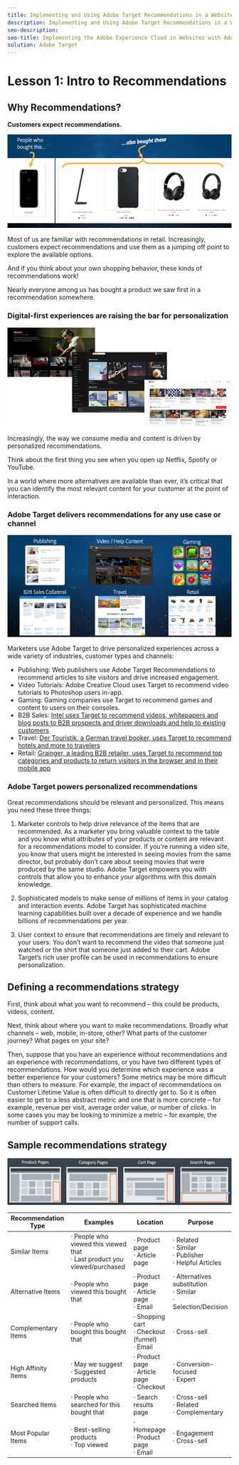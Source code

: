 ```yaml
---
title: Implementing and Using Adobe Target Recommendations in a Website
description: Implementing and Using Adobe Target Recommendations in a Website is the perfect starting point for marketers who want to learn how to implement and use the Adobe Target Recommendations in their website.
seo-description:
seo-title: Implementing the Adobe Experience Cloud in Websites with Adobe Experience Platform Launch
solution: Adobe Target
---
```

# Lesson 1: Intro to Recommendations

## Why Recommendations?

**Customers expect recommendations.**

![1](images/image1.png)

Most of us are familiar with recommendations in retail. Increasingly, customers expect recommendations and use them as a jumping off point to explore the available options.

And if you think about your own shopping behavior, these kinds of recommendations work!

Nearly everyone among us has bought a product we saw first in a recommendation somewhere.

### Digital-first experiences are raising the bar for personalization

![2](images/image2.png)

Increasingly, the way we consume media and content is driven by personalized recommendations.

Think about the first thing you see when you open up Netflix, Spotify or YouTube.

In a world where more alternatives are available than ever, it’s critical that you can identify the most relevant content for your customer at the point of interaction.

### Adobe Target delivers recommendations for any use case or channel

![3](images/image3.png)

Marketers use Adobe Target to drive personalized experiences across a wide variety of industries, customer types and channels:

- Publishing: Web publishers use Adobe Target Recommendations to recommend articles to site visitors and drive increased engagement.
- Video Tutorials: Adobe Creative Cloud uses Target to recommend video tutorials to Photoshop users in-app.
- Gaming: Gaming companies use Target to recommend games and content to users on their consoles.
- B2B Sales: [Intel uses Target to recommend videos, whitepapers and blog posts to B2B prospects and driver downloads and help to existing customers](https://theblog.adobe.com/testing-shifts-high-gear-intel)
- Travel: [Der Touristik, a German travel booker, uses Target to recommend hotels and more to travelers](https://2017.summit.adobe.com/na/sessions/summit-online/online-2017/#17608)
- Retail: [Grainger, a leading B2B retailer, uses Target to recommend top categories and products to return visitors in the browser and in their mobile app](https://theblog.adobe.com/optimization-personalization-b2b-powerhouse-grainger/)

### Adobe Target powers personalized recommendations

Great recommendations should be relevant and personalized. This means you need these three things:

1. Marketer controls to help drive relevance of the items that are recommended. As a marketer you bring valuable context to the table and you know what attributes of your products or content are relevant for a recommendations model to consider. If you’re running a video site, you know that users might be interested in seeing movies from the same director, but probably don’t care about seeing movies that were produced by the same studio. Adobe Target empowers you with controls that allow you to enhance your algorithms with this domain knowledge.

2. Sophisticated models to make sense of millions of items in your catalog and interaction events. Adobe Target has sophisticated machine learning capabilities built over a decade of experience and we handle billions of recommendations per year.

3. User context to ensure that recommendations are timely and relevant to your users. You don’t want to recommend the video that someone just watched or the shirt that someone just added to their cart. Adobe Target’s rich user profile can be used in recommendations to ensure personalization.

## Defining a recommendations strategy

First, think about what you want to recommend – this could be products, videos, content.

Next, think about where you want to make recommendations. Broadly what channels – web, mobile, in-store, other? What parts of the customer journey? What pages on your site?

Then, suppose that you have an experience without recommendations and an experience with recommendations, or you have two different types of recommendations. How would you determine which experience was a better experience for your customers? Some metrics may be more difficult than others to measure. For example, the impact of recommendations on Customer Lifetime Value is often difficult to directly get to. So it is often easier to get to a less abstract metric and one that is more concrete – for example, revenue per visit, average order value, or number of clicks. In some cases you may be looking to minimize a metric – for example, the number of support calls.

## Sample recommendations strategy

![4](images/image4.png)

| Recommendation Type  | Examples |  Location  | Purpose  |
|---|---|---|---|
| Similar Items | &middot; People who viewed this viewed that<br/>&middot; Last product you viewed/purchased | &middot; Product page<br/>&middot; Article page | &middot; Related<br/>&middot;  Similar<br/>&middot;  Publisher<br/>&middot;  Helpful Articles  |
| Alternative Items | &middot; People who viewed this bought that | &middot; Product page<br/>&middot; Article page<br/>&middot; Email  |  &middot; Alternatives substitution<br/>&middot;  Similar<br/>&middot;  Selection/Decision |
| Complementary Items | &middot; People who bought this bought that  | &middot; Shopping cart<br/>&middot;  Checkout (funnel)<br/>&middot;  Email  | &middot; Cross-sell  |
| High Affinity Items | &middot; May we suggest<br/>&middot; Suggested products  | &middot; Product page<br/>&middot; Article page<br/>&middot;  Checkout  | &middot; Conversion-focused<br/>&middot;  Expert  |
| Searched Items | &middot; People who searched for this bought that  | &middot; Search results page  | &middot; Cross-sell<br/>&middot;  Related<br/>&middot;  Complementary  |
| Most Popular Items | &middot; Best-selling products<br/>&middot; Top viewed  | &middot; Homepage<br/>&middot;  Product page<br/>&middot;  Email  | &middot; Engagement<br/>&middot;  Cross-sell |